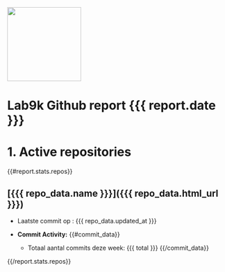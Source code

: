 <img src="https://lab9k.github.io/images/logo.svg" width="170">

# Lab9k Github report {{{ report.date }}}

# 1. Active repositories

{{#report.stats.repos}} 
## [{{{ repo_data.name }}}]({{{ repo_data.html_url }}})

* Laatste commit op : {{{ repo_data.updated_at }}} 
    
* **Commit Activity:**
    {{#commit_data}}
    * Totaal aantal commits deze week: {{{ total }}}
    {{/commit_data}}

{{/report.stats.repos}}








